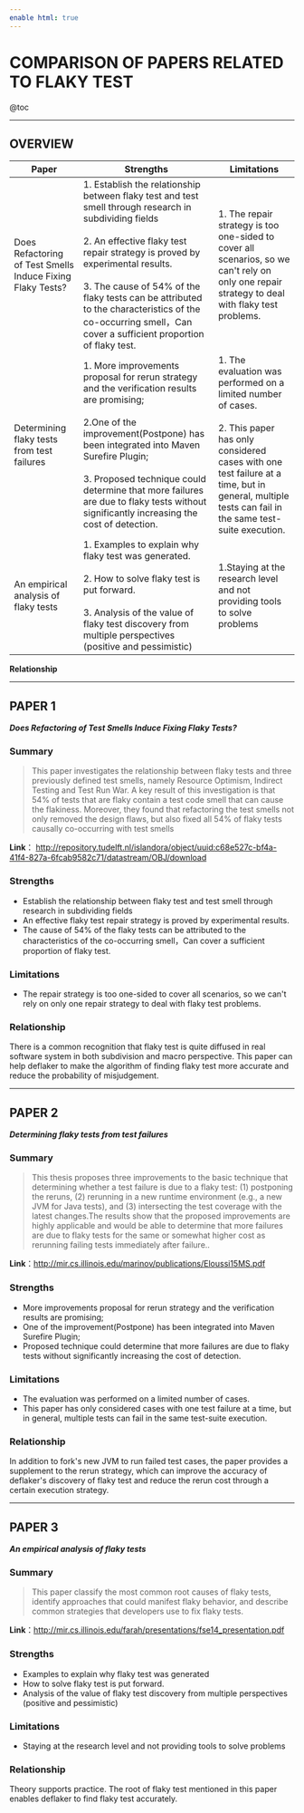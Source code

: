 ```yaml
---
enable html: true
---
```


# COMPARISON OF PAPERS RELATED TO FLAKY TEST

@toc

* * *

## OVERVIEW

| **Paper**                                                  | **Strengths**                                                                                                                                                                                                                                                                                                                                                   | **Limitations**                                                                                                                                                                                                          |
| ---------------------------------------------------------- | --------------------------------------------------------------------------------------------------------------------------------------------------------------------------------------------------------------------------------------------------------------------------------------------------------------------------------------------------------------- | ------------------------------------------------------------------------------------------------------------------------------------------------------------------------------------------------------------------------ |
| Does Refactoring of Test Smells Induce Fixing Flaky Tests? | 1. Establish the relationship between flaky test and test smell through research in subdividing fields<br><br> 2. An effective flaky test repair strategy is proved by experimental results.<br><br> 3. The cause of 54% of the flaky tests can be attributed to the characteristics of the co-occurring smell，Can cover a sufficient proportion of flaky test. | 1. The repair strategy is too one-sided to cover all scenarios, so we can't rely on only one repair strategy to deal with flaky test problems.                                                                           |
| Determining flaky tests from test failures                 | 1.  More improvements proposal for rerun strategy and the verification results are promising;<br><br> 2.One of the improvement(Postpone) has been integrated into Maven Surefire Plugin;<br><br>3. Proposed technique could determine that more failures are due to flaky tests without significantly increasing the cost of detection.                         | 1. The evaluation was performed on a limited number of cases.<br><br> 2. This paper has only considered cases with one test failure at a time, but in general, multiple tests can fail in the same test-suite execution. |
| An empirical analysis of flaky tests                       | 1. Examples to explain why flaky test was generated.<br><br> 2. How to solve flaky test is put forward.<br><br>3. Analysis of the value of flaky test discovery from multiple perspectives (positive and pessimistic)                                                                                                                                           | 1.Staying at the research level and not providing tools to solve problems                                                                                                                                                |

**Relationship**

* * *

## PAPER 1

_**Does Refactoring of Test Smells Induce Fixing Flaky Tests?**_

### Summary

> This paper investigates the relationship between flaky tests and three previously defined test smells, namely Resource Optimism, Indirect Testing and Test Run War. A key result of this investigation is that 54% of tests that are flaky contain a test code smell that can cause the flakiness. Moreover, they  found that refactoring the test smells not only removed the design flaws, but also fixed all 54% of flaky tests causally co-occurring with test smells

**Link**： <http://repository.tudelft.nl/islandora/object/uuid:c68e527c-bf4a-41f4-827a-6fcab9582c71/datastream/OBJ/download>

### Strengths

- Establish the relationship between flaky test and test smell through research in subdividing fields
- An effective flaky test repair strategy is proved by experimental results.
- The cause of 54% of the flaky tests can be attributed to
  the characteristics of the co-occurring smell，Can cover a sufficient proportion of flaky test.

### Limitations

- The repair strategy is too one-sided to cover all scenarios, so we can't rely on only one repair strategy to deal with flaky test problems.

### Relationship

There is a common recognition that flaky test is quite diffused in real software system in both subdivision and macro perspective. This paper can help deflaker to make the algorithm of finding flaky test more accurate and reduce the probability of misjudgement.

* * *

## PAPER 2

_**Determining flaky tests from test failures**_

### Summary

> This thesis proposes three improvements to  the basic technique that determining whether a test failure is due to a flaky test: (1) postponing the reruns, (2) rerunning in a new runtime environment (e.g., a new JVM for Java tests), and (3) intersecting the test coverage with the latest changes.The results show that the proposed improvements are highly applicable and would be able to determine that more failures are due to flaky tests for the same or somewhat higher cost as rerunning failing tests immediately after failure..

**Link**：<http://mir.cs.illinois.edu/marinov/publications/Eloussi15MS.pdf>

### Strengths

- More improvements proposal for rerun strategy and the verification results are promising;
- One of the improvement(Postpone) has been integrated into Maven Surefire Plugin;
- Proposed technique could determine that more
  failures are due to flaky tests without significantly increasing the cost of detection.

### Limitations

- The evaluation was performed on a limited number of cases.
- This paper has only considered cases with one test failure at a time, but in general, multiple tests can fail in the same test-suite execution.

### Relationship

In addition to fork's new JVM to run failed test cases, the paper provides a supplement to the rerun strategy, which can improve the accuracy of deflaker's discovery of flaky test and reduce the rerun cost through a certain execution strategy.

* * *

## PAPER 3

_**An empirical analysis of flaky tests**_

### Summary

> This paper classify the most common root causes of flaky tests, identify approaches that could manifest flaky behavior, and describe common strategies that developers use to fix flaky tests.

**Link**：<http://mir.cs.illinois.edu/farah/presentations/fse14_presentation.pdf>

### Strengths

- Examples to explain why flaky test was generated
- How to solve flaky test is put forward.
- Analysis of the value of flaky test discovery from multiple perspectives (positive and pessimistic)

### Limitations

- Staying at the research level and not providing tools to solve problems

### Relationship

Theory supports practice. The root of flaky test mentioned in this paper enables deflaker to find flaky test accurately.
